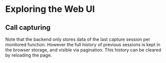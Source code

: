 # Exploring the Web UI

## Call capturing

Note that the backend only stores data of the last capture session per
monitored function. However the full history of previous sessions is
kept in the browser storage, and visible via pagination. This history
can be cleared by reloading the page.
